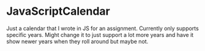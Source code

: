 # JavaScriptCalendar
Just a calendar that I wrote in JS for an assignment. Currently only supports specific years. Might change it to just support a lot more years and have it show newer years when they roll around but maybe not.

